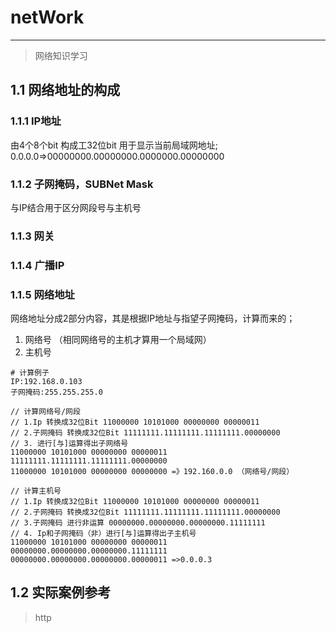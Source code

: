 # netWork

---

> 网络知识学习

## 1.1 网络地址的构成

### 1.1.1 IP地址

由4个8个bit 构成工32位bit 用于显示当前局域网地址;
0.0.0.0=>00000000.00000000.0000000.00000000

### 1.1.2 子网掩码，SUBNet Mask

与IP结合用于区分网段号与主机号
  
### 1.1.3 网关

### 1.1.4 广播IP

### 1.1.5 网络地址

网络地址分成2部分内容，其是根据IP地址与指望子网掩码，计算而来的；

1. 网络号 （相同网络号的主机才算用一个局域网）
2. 主机号

```text
# 计算例子
IP:192.168.0.103
子网掩码:255.255.255.0
    
// 计算网络号/网段
// 1.Ip 转换成32位Bit 11000000 10101000 00000000 00000011
// 2.子网掩码 转换成32位Bit 11111111.11111111.11111111.00000000
// 3. 进行[与]运算得出子网络号
11000000 10101000 00000000 00000011
11111111.11111111.11111111.00000000
11000000 10101000 00000000 00000000 =》192.160.0.0 （网络号/网段）

// 计算主机号
// 1.Ip 转换成32位Bit 11000000 10101000 00000000 00000011
// 2.子网掩码 转换成32位Bit 11111111.11111111.11111111.00000000
// 3.子网掩码 进行非运算 00000000.00000000.00000000.11111111
// 4. Ip和子网掩码（非）进行[与]运算得出子主机号
11000000 10101000 00000000 00000011
00000000.00000000.00000000.11111111
00000000.00000000.00000000.00000011 =>0.0.0.3

```

## 1.2 实际案例参考
> http
